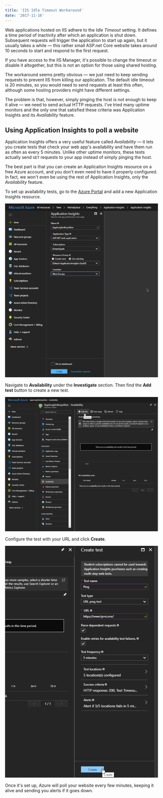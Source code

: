 ```yaml
---
title: 'IIS Idle Timeout Workaround'
date: '2017-11-16'
---
```


Web applications hosted on IIS adhere to the _Idle Timeout_ setting. It defines a time period of inactivity after which an application is shut down. Subsequent requests will trigger the application to start up again, but it usually takes a while — this rather small ASP.net Core website takes around 10 seconds to start and respond to the first request.

If you have access to the IIS Manager, it's possible to change the timeout or disable it altogether, but this is not an option for those using shared hosting.

The workaround seems pretty obvious — we just need to keep sending requests to prevent IIS from killing our application. The default idle timeout is 20 minutes, so you would need to send requests at least this often, although some hosting providers might have different settings.

The problem is that, however, simply pinging the host is not enough to keep it alive — we need to send actual HTTP requests. I've tried many uptime monitors and the only one that satisfied these criteria was Application Insights and its _Availability_ feature.

## Using Application Insights to poll a website

Application Insights offers a very useful feature called _Availability_ — it lets you create tests that check your web app's availability and have them run as often as every 5 minutes. Unlike other uptime monitors, these tests actually send `GET` requests to your app instead of simply pinging the host.

The best part is that you can create an Application Insights resource on a free Azure account, and you don't even need to have it properly configured. In fact, we won't even be using the rest of Application Insights, only the _Availability_ feature.

To set up availability tests, go to the [Azure Portal](https://portal.azure.com) and add a new Application Insights resource.

![Create a new resource](step1.png)

Navigate to **Availability** under the **Investigate** section. Then find the **Add test** button to create a new test.

![Add a test](step2.png)

Configure the test with your URL and click **Create**.

![Configure the test](step3.png)

Once it's set up, Azure will poll your website every few minutes, keeping it alive and sending you alerts if it goes down.
